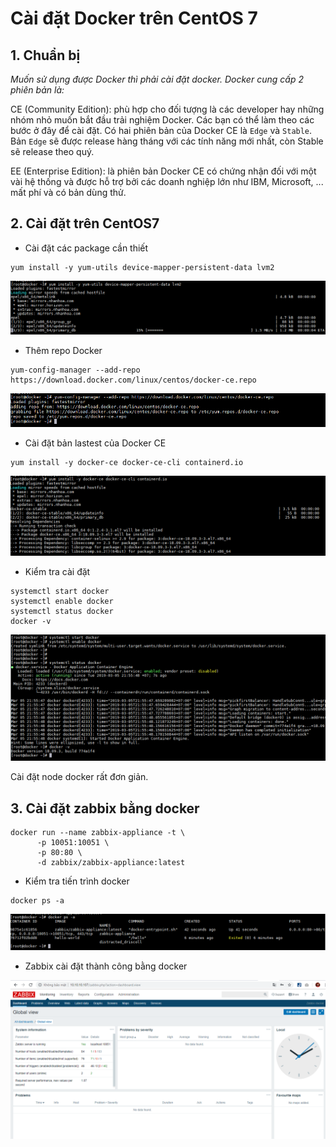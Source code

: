 # Cài đặt Docker trên CentOS 7

## 1. Chuẩn bị

*Muốn sử dụng được Docker thì phải cài đặt docker. Docker cung cấp 2 phiên bản là:*

CE (Community Edition): phù hợp cho đối tượng là các developer hay những nhóm nhỏ muốn bắt đầu trải nghiệm Docker. Các bạn có thể làm theo các bước ở đây để cài đặt. Có hai phiên bản của Docker CE là `Edge` và `Stable`. Bản `Edge` sẽ được release hàng tháng với các tính năng mới nhất, còn Stable sẽ release theo quý.

EE (Enterprise Edition): là phiên bản Docker CE có chứng nhận đối với một vài hệ thống và được hỗ trợ bởi các doanh nghiệp lớn như IBM, Microsoft, ... mất phí và có bản dùng thử.

## 2. Cài đặt trên CentOS7

+ Cài đặt các package cần thiết

```
yum install -y yum-utils device-mapper-persistent-data lvm2
```

![](../images/img-setup-docker-centos7/Screenshot_448.png)

+ Thêm repo Docker

```
yum-config-manager --add-repo https://download.docker.com/linux/centos/docker-ce.repo
```

![](../images/img-setup-docker-centos7/Screenshot_449.png)

+ Cài đặt bản lastest của Docker CE

```
yum install -y docker-ce docker-ce-cli containerd.io
```

![](../images/img-setup-docker-centos7/Screenshot_450.png)

+ Kiểm tra cài đặt

```
systemctl start docker
systemctl enable docker
systemctl status docker
docker -v
```

![](../images/img-setup-docker-centos7/Screenshot_451.png)

Cài đặt node docker rất đơn giản.

## 3. Cài đặt zabbix bằng docker

```
docker run --name zabbix-appliance -t \
      -p 10051:10051 \
      -p 80:80 \
      -d zabbix/zabbix-appliance:latest
```

+ Kiểm tra tiến trình docker

```
docker ps -a
```

![](../images/img-setup-docker-centos7/Screenshot_452.png)

+ Zabbix cài đặt thành công bằng docker

![](../images/img-setup-docker-centos7/Screenshot_453.png)